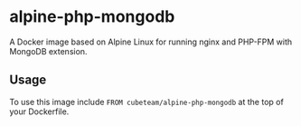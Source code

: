 # alpine-php-mongodb

A Docker image based on Alpine Linux for running nginx and PHP-FPM with MongoDB extension.

## Usage

To use this image include `FROM cubeteam/alpine-php-mongodb` at the top of your Dockerfile.

